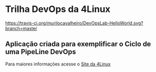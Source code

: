 # Trilha DevOps da 4Linux

<!-- Altere a Flag abaixo com sua URL do Travis -->
https://travis-ci.org/murilocavalheiro/DevOpsLab-HelloWorld.svg?branch=master

## Aplicação criada para exemplificar o Ciclo de uma PipeLine DevOps


Para maiores informações acesse o [Site da 4Linux](https://www.4linux.com.br/cursos/devops)
